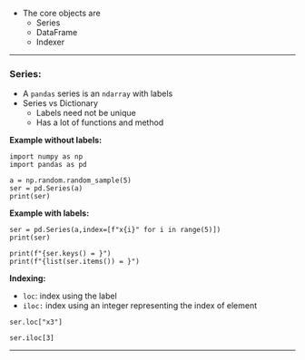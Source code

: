 - The core objects are
	- Series
	- DataFrame
	- Indexer
___
### Series:
- A `pandas` series is an `ndarray` with labels
- Series vs Dictionary
	- Labels need not be unique
	- Has a lot of functions and method

**Example without labels:**

```run-python
import numpy as np
import pandas as pd

a = np.random.random_sample(5)
ser = pd.Series(a)
print(ser)

```

**Example with labels:**
```run-python
ser = pd.Series(a,index=[f"x{i}" for i in range(5)])
print(ser)
```

```run-python
print(f"{ser.keys() = }")
print(f"{list(ser.items()) = }")
```
**Indexing:**
- `loc`: index using the label
- `iloc:` index using an integer representing the index of element
```run-python
ser.loc["x3"]
```

```run-python
ser.iloc[3]
```

___
